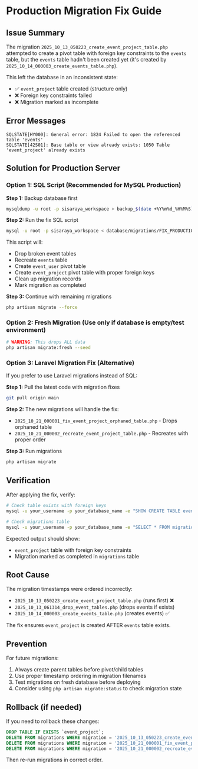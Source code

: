# Production Migration Fix Guide

## Issue Summary
The migration `2025_10_13_050223_create_event_project_table.php` attempted to create a pivot table with foreign key constraints to the `events` table, but the `events` table hadn't been created yet (it's created by `2025_10_14_000003_create_events_table.php`).

This left the database in an inconsistent state:
- ✅ `event_project` table created (structure only)
- ❌ Foreign key constraints failed
- ❌ Migration marked as incomplete

## Error Messages
```
SQLSTATE[HY000]: General error: 1824 Failed to open the referenced table 'events'
SQLSTATE[42S01]: Base table or view already exists: 1050 Table 'event_project' already exists
```

## Solution for Production Server

### Option 1: SQL Script (Recommended for MySQL Production)

**Step 1:** Backup database first
```bash
mysqldump -u root -p sisaraya_workspace > backup_$(date +%Y%m%d_%H%M%S).sql
```

**Step 2:** Run the fix SQL script
```bash
mysql -u root -p sisaraya_workspace < database/migrations/FIX_PRODUCTION_EVENT_PROJECT.sql
```

This script will:
- Drop broken event tables
- Recreate `events` table
- Create `event_user` pivot table
- Create `event_project` pivot table with proper foreign keys
- Clean up migration records
- Mark migration as completed

**Step 3:** Continue with remaining migrations
```bash
php artisan migrate --force
```

### Option 2: Fresh Migration (Use only if database is empty/test environment)

```bash
# WARNING: This drops ALL data
php artisan migrate:fresh --seed
```

### Option 3: Laravel Migration Fix (Alternative)

If you prefer to use Laravel migrations instead of SQL:

**Step 1:** Pull the latest code with migration fixes
```bash
git pull origin main
```

**Step 2:** The new migrations will handle the fix:
- `2025_10_21_000001_fix_event_project_orphaned_table.php` - Drops orphaned table
- `2025_10_21_000002_recreate_event_project_table.php` - Recreates with proper order

**Step 3:** Run migrations
```bash
php artisan migrate
```

## Verification

After applying the fix, verify:

```bash
# Check table exists with foreign keys
mysql -u your_username -p your_database_name -e "SHOW CREATE TABLE event_project\G"

# Check migrations table
mysql -u your_username -p your_database_name -e "SELECT * FROM migrations WHERE migration LIKE '%event%' ORDER BY id;"
```

Expected output should show:
- `event_project` table with foreign key constraints
- Migration marked as completed in `migrations` table

## Root Cause

The migration timestamps were ordered incorrectly:
- `2025_10_13_050223_create_event_project_table.php` (runs first) ❌
- `2025_10_13_061314_drop_event_tables.php` (drops events if exists)
- `2025_10_14_000003_create_events_table.php` (creates events) ✅

The fix ensures `event_project` is created AFTER `events` table exists.

## Prevention

For future migrations:
1. Always create parent tables before pivot/child tables
2. Use proper timestamp ordering in migration filenames
3. Test migrations on fresh database before deploying
4. Consider using `php artisan migrate:status` to check migration state

## Rollback (if needed)

If you need to rollback these changes:

```sql
DROP TABLE IF EXISTS `event_project`;
DELETE FROM migrations WHERE migration = '2025_10_13_050223_create_event_project_table';
DELETE FROM migrations WHERE migration = '2025_10_21_000001_fix_event_project_orphaned_table';
DELETE FROM migrations WHERE migration = '2025_10_21_000002_recreate_event_project_table';
```

Then re-run migrations in correct order.
